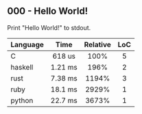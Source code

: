 000 - Hello World!
------------------

Print "Hello World!" to stdout.

Language | Time | Relative | LoC
--- | :---: | :---: | :---:
C | 618 us | 100% | 5
haskell | 1.21 ms | 196% | 2
rust | 7.38 ms | 1194% | 3
ruby | 18.1 ms | 2929% | 1
python | 22.7 ms | 3673% | 1
